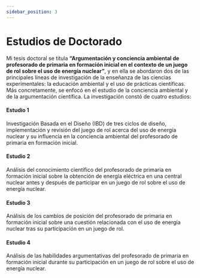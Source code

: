 ```yaml
---
sidebar_position: 3
---
```


# Estudios de Doctorado

Mi tesis doctoral se titula **“Argumentación y conciencia ambiental de profesorado de primaria en formación inicial en el contexto de un juego de rol sobre el uso de energía nuclear”**, y en ella se abordaron dos de las principales líneas de investigación de la enseñanza de las ciencias experimentales: la educación ambiental y el uso de prácticas científicas. Más concretamente, se enfocó en el estudio de la conciencia ambiental y de la argumentación científica. La investigación constó de cuatro estudios:

#### Estudio 1
Investigación Basada en el Diseño (IBD) de tres ciclos de diseño, implementación y revisión del juego de rol acerca del uso de energía nuclear y su influencia en la conciencia ambiental del profesorado de primaria en formación inicial.

#### Estudio 2
Análisis del conocimiento científico del profesorado de primaria en formación inicial sobre la obtención de energía eléctrica en una central nuclear antes y después de participar en un juego de rol sobre el uso de energía nuclear.

#### Estudio 3
Análisis de los cambios de posición del profesorado de primaria en formación inicial sobre una cuestión relacionada con el uso de energía nuclear tras su participación en un juego de rol.

#### Estudio 4
Análisis de las habilidades argumentativas del profesorado de primaria en formación inicial durante su participación en un juego de rol sobre el uso de energía nuclear.
